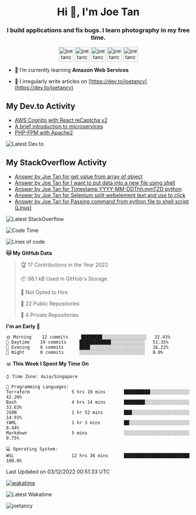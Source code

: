 <h1 align="center">Hi 👋, I'm Joe Tan</h1>
<h3 align="center">I build applications and fix bugs. I learn photography in my free time.</h3>

<p align="center">
<a href="https://dev.to/joetancy" target="blank"><img align="center" src="https://cdn.jsdelivr.net/npm/simple-icons@3.0.1/icons/dev-dot-to.svg" alt="joetancy" height="40" width="40" /></a>
<a href="https://twitter.com/joetancy" target="blank"><img align="center" src="https://cdn.jsdelivr.net/npm/simple-icons@3.0.1/icons/twitter.svg" alt="joetancy" height="40" width="40" /></a>
<a href="https://linkedin.com/in/joetancy" target="blank"><img align="center" src="https://cdn.jsdelivr.net/npm/simple-icons@3.0.1/icons/linkedin.svg" alt="joetancy" height="40" width="40" /></a>
<a href="https://fb.com/joetancy" target="blank"><img align="center" src="https://cdn.jsdelivr.net/npm/simple-icons@3.0.1/icons/facebook.svg" alt="joetancy" height="40" width="40" /></a>
<a href="https://instagram.com/joetancy" target="blank"><img align="center" src="https://cdn.jsdelivr.net/npm/simple-icons@3.0.1/icons/instagram.svg" alt="joetancy" height="40" width="40" /></a>
</p>

- 🌱  I’m currently learning **Amazon Web Services**

- 📝  I irregularly write articles on [https://dev.to/joetancy](https://dev.to/joetancy)

## My Dev.to Activity
<!-- BLOG-POST-LIST:START -->
- [AWS Cognito with React reCaptcha v2](https://dev.to/joetancy/aws-cognito-with-react-recaptcha-v2-3bn2)
- [A brief introduction to microservices](https://dev.to/joetancy/a-brief-introduction-to-microservices-1d5n)
- [PHP-FPM with Apache2](https://dev.to/joetancy/php-fpm-with-apache2-2mk0)
<!-- BLOG-POST-LIST:END -->
![Latest Dev.to](https://github.com/joetancy/joetancy/workflows/Latest%20Dev.to/badge.svg)

## My StackOverflow Activity
<!-- STACKOVERFLOW:START -->
- [Answer by Joe Tan for get value from array of object](https://stackoverflow.com/questions/63155406/get-value-from-array-of-object/63155483#63155483)
- [Answer by Joe Tan for I want to put data into a new file using shell](https://stackoverflow.com/questions/63154805/i-want-to-put-data-into-a-new-file-using-shell/63154878#63154878)
- [Answer by Joe Tan for Timestamp YYYY-MM-DDThh:mmTZD python](https://stackoverflow.com/questions/63154080/timestamp-yyyy-mm-ddthhmmtzd-python/63154256#63154256)
- [Answer by Joe Tan for Selenium split webelement text and use to click](https://stackoverflow.com/questions/63153999/selenium-split-webelement-text-and-use-to-click/63154083#63154083)
- [Answer by Joe Tan for Passing command from python file to shell script &lpar;Linux&rpar;](https://stackoverflow.com/questions/63153688/passing-command-from-python-file-to-shell-script-linux/63153770#63153770)
<!-- STACKOVERFLOW:END -->
![Latest StackOverflow](https://github.com/joetancy/joetancy/workflows/Latest%20StackOverflow/badge.svg)

<!--START_SECTION:waka-->
![Code Time](http://img.shields.io/badge/Code%20Time-727%20hrs%2023%20mins-blue)

![Lines of code](https://img.shields.io/badge/From%20Hello%20World%20I%27ve%20Written-2%20Million%20lines%20of%20code-blue)

**🐱 My GitHub Data** 

> 🏆 17 Contributions in the Year 2022
 > 
> 📦 98.1 kB Used in GitHub's Storage 
 > 
> 🚫 Not Opted to Hire
 > 
> 📜 22 Public Repositories 
 > 
> 🔑 4 Private Repositories  
 > 
**I'm an Early 🐤** 

```text
🌞 Morning    12 commits     ████████░░░░░░░░░░░░░░░░░   32.43% 
🌆 Daytime    19 commits     ████████████░░░░░░░░░░░░░   51.35% 
🌃 Evening    6 commits      ████░░░░░░░░░░░░░░░░░░░░░   16.22% 
🌙 Night      0 commits      ░░░░░░░░░░░░░░░░░░░░░░░░░   0.0%

```


📊 **This Week I Spent My Time On** 

```text
⌚︎ Time Zone: Asia/Singapore

💬 Programming Languages: 
Terraform                5 hrs 19 mins       ██████████░░░░░░░░░░░░░░░   42.26% 
Bash                     4 hrs 14 mins       ████████░░░░░░░░░░░░░░░░░   33.63% 
JSON                     1 hr 52 mins        ███░░░░░░░░░░░░░░░░░░░░░░   14.91% 
YAML                     1 hr 3 mins         ██░░░░░░░░░░░░░░░░░░░░░░░   8.44% 
Markdown                 5 mins              ░░░░░░░░░░░░░░░░░░░░░░░░░   0.75%

💻 Operating System: 
WSL                      12 hrs 36 mins      █████████████████████████   100.0%

```


 Last Updated on 03/12/2022 00:51:33 UTC
<!--END_SECTION:waka-->
[![wakatime](https://wakatime.com/badge/user/e0e3a0f0-6d69-4241-946d-0baaf7b91278.svg)](https://wakatime.com/@e0e3a0f0-6d69-4241-946d-0baaf7b91278)

![Latest Wakatime](https://github.com/joetancy/joetancy/workflows/Latest%20Wakatime/badge.svg)

<p align="left"> <img src="https://komarev.com/ghpvc/?username=joetancy" alt="joetancy" /> </p>

